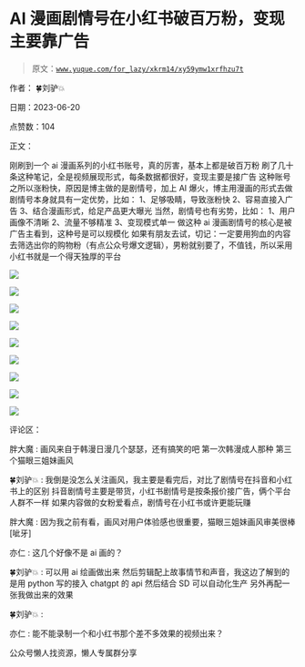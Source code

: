 # AI 漫画剧情号在小红书破百万粉，变现主要靠广告

> 原文：[`www.yuque.com/for_lazy/xkrm14/xy59ymw1xrfhzu7t`](https://www.yuque.com/for_lazy/xkrm14/xy59ymw1xrfhzu7t)

作者： 🍀刘驴💥

日期：2023-06-20

点赞数：104

正文：

刚刷到一个 ai 漫画系列的小红书账号，真的厉害，基本上都是破百万粉 刷了几十条这种笔记，全是视频展现形式，每条数据都很好，变现主要是接广告 这种账号之所以涨粉快，原因是博主做的是剧情号，加上 AI 爆火，博主用漫画的形式去做 剧情号本身就具有一定优势，比如： 1、足够吸睛，导致涨粉快 2、容易直接入广告 3、结合漫画形式，给足产品更大曝光 当然，剧情号也有劣势，比如： 1、用户画像不清晰 2、流量不够精准 3、变现模式单一 做这种 ai 漫画剧情号的核心是被广告主看到，这种号是可以规模化 如果有朋友去试，切记：一定要用狗血的内容去筛选出你的购物粉（有点公众号爆文逻辑），男粉就别要了，不值钱，所以采用小红书就是一个得天独厚的平台

![](img/391de5dd1356a291836148e50ebe5ca5.png)  

![](img/0d9b13368792acd8b67b50b055f85db1.png)  

![](img/505067289010a9fb90e844081f4cff8c.png)  

![](img/db3442343f8638c66eb69830f678eb86.png)  

![](img/3f5949ed158710296624f1b604cdaa76.png)  

![](img/831aebc3b768d757f50a8b31d73829fc.png)  

![](img/d831c9a20039a7e89b5d621f52d50aa9.png)  

![](img/9ea4bf51498b4af46152a2eb83204590.png)  

![](img/4b115ac4d13dcfae0a85ee838b633a5e.png)  

评论区：

胖大魔 : 画风来自于韩漫日漫几个瑟瑟，还有搞笑的吧 第一次韩漫成人那种 第三个猫眼三姐妹画风

🍀刘驴💥 : 我倒是没怎么关注画风，我主要是看完后，对比了剧情号在抖音和小红书上的区别 抖音剧情号主要是带货，小红书剧情号是按条报价接广告，俩个平台人群不一样 如果内容做的女粉爱看点，剧情号在小红书或许更能玩赚

胖大魔 : 因为我之前有看，画风对用户体验感也很重要，猫眼三姐妹画风审美很棒[呲牙]

亦仁 : 这几个好像不是 ai 画的？

🍀刘驴💥 : 可以用 ai 绘画做出来 然后剪辑配上故事情节和声音，我这边了解到的是用 python 写的接入 chatgpt 的 api 然后结合 SD 可以自动化生产 另外再配一张我做出来的效果

🍀刘驴💥 :

亦仁 : 能不能录制一个和小红书那个差不多效果的视频出来？

公众号懒人找资源，懒人专属群分享

